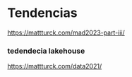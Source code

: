 
# Tendencias 
https://mattturck.com/mad2023-part-iii/

### tedendecia lakehouse 
https://mattturck.com/data2021/